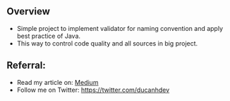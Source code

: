 ## Overview
- Simple project to implement validator for naming convention and apply best practice of Java.
- This way to control code quality and all sources in big project.

## Referral:
- Read my article on: [Medium](https://jackynote.medium.com/leveraging-java-reflection-to-improve-code-quality-in-spring-boot-0829fa906c89)
- Follow me on Twitter: https://twitter.com/ducanhdev